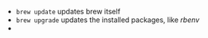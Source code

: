 - `brew update` updates brew itself
- `brew upgrade` updates the installed packages, like *rbenv*
- 
